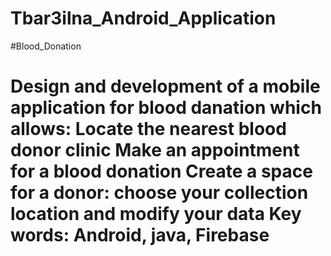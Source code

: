 # Tbar3ilna_Android_Application 
#Blood_Donation 
<h1>Design and development of a mobile application for blood danation which allows:
 Locate the nearest blood donor clinic
 Make an appointment for a blood donation
 Create a space for a donor: choose your collection location and modify your data
 Key words: Android, java, Firebase</h1>

